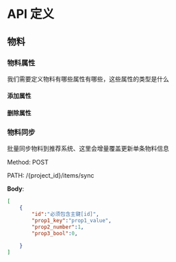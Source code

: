 # API 定义
## 物料

### 物料属性
我们需要定义物料有哪些属性有哪些，这些属性的类型是什么
#### 添加属性


#### 删除属性

### 物料同步
批量同步物料到推荐系统、这里会增量覆盖更新单条物料信息

Method: POST

PATH: /\{project_id\}/items/sync

**Body**:
```json
[
    {
        "id":"必须包含主键[id]",
        "prop1_key":"prop1_value",
        "prop2_number":1,
        "prop3_bool":0,
        
    }
]
```
